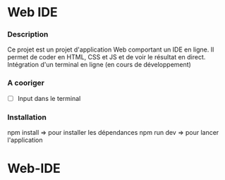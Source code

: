 # Web IDE #

### Description ###
Ce projet est un projet d'application Web comportant un IDE en ligne. Il permet de coder en HTML, CSS et JS et de voir le résultat en direct.
Intégration d'un terminal en ligne (en cours de développement)

### A cooriger ###
- [ ] Input dans le terminal

### Installation ###
npm install => pour installer les dépendances
npm run dev => pour lancer l'application



# Web-IDE
